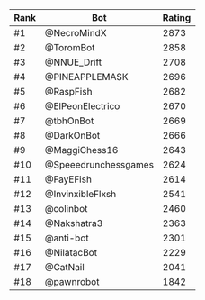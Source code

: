 Rank|Bot|Rating
---|---|---
#1|@NecroMindX|2873
#2|@ToromBot|2858
#3|@NNUE_Drift|2708
#4|@PINEAPPLEMASK|2696
#5|@RaspFish|2682
#6|@ElPeonElectrico|2670
#7|@tbhOnBot|2669
#8|@DarkOnBot|2666
#9|@MaggiChess16|2643
#10|@Speeedrunchessgames|2624
#11|@FayEFish|2614
#12|@InvinxibleFlxsh|2541
#13|@colinbot|2460
#14|@Nakshatra3|2363
#15|@anti-bot|2301
#16|@NilatacBot|2229
#17|@CatNail|2041
#18|@pawnrobot|1842

